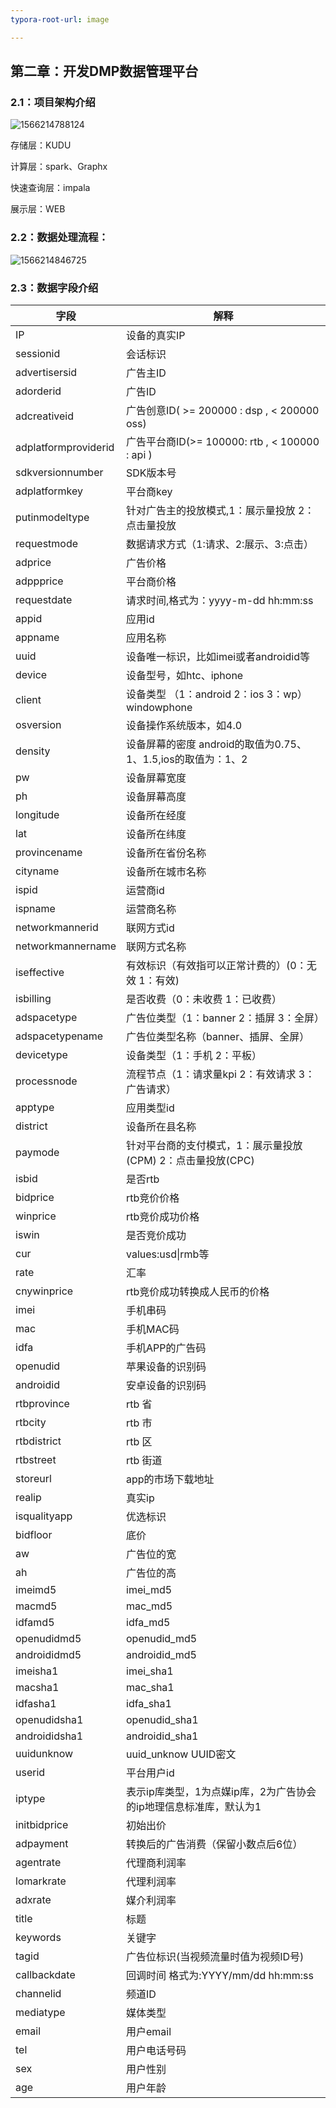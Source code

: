 ```yaml
---
typora-root-url: image

---
```




## 第二章：开发DMP数据管理平台

### 2.1：项目架构介绍

![1566214788124](F:/magic-book/hadoop/DMP-project/DMP/assets/1566214788124.png)



存储层：KUDU

计算层：spark、Graphx

快速查询层：impala

展示层：WEB



### 2.2：数据处理流程：

![1566214846725](F:/magic-book/hadoop/DMP-project/DMP/assets/1566214846725.png)



### 2.3：数据字段介绍

| 字段                 | 解释                                                         |
| -------------------- | ------------------------------------------------------------ |
| IP                   | 设备的真实IP                                                 |
| sessionid            | 会话标识                                                     |
| advertisersid        | 广告主ID                                                     |
| adorderid            | 广告ID                                                       |
| adcreativeid         | 广告创意ID( >= 200000 : dsp ,  < 200000 oss)                 |
| adplatformproviderid | 广告平台商ID(>= 100000: rtb  , < 100000 : api )              |
| sdkversionnumber     | SDK版本号                                                    |
| adplatformkey        | 平台商key                                                    |
| putinmodeltype       | 针对广告主的投放模式,1：展示量投放 2：点击量投放             |
| requestmode          | 数据请求方式（1:请求、2:展示、3:点击）                       |
| adprice              | 广告价格                                                     |
| adppprice            | 平台商价格                                                   |
| requestdate          | 请求时间,格式为：yyyy-m-dd hh:mm:ss                          |
| appid                | 应用id                                                       |
| appname              | 应用名称                                                     |
| uuid                 | 设备唯一标识，比如imei或者androidid等                        |
| device               | 设备型号，如htc、iphone                                      |
| client               | 设备类型 （1：android 2：ios 3：wp）windowphone              |
| osversion            | 设备操作系统版本，如4.0                                      |
| density              | 设备屏幕的密度 android的取值为0.75、1、1.5,ios的取值为：1、2 |
| pw                   | 设备屏幕宽度                                                 |
| ph                   | 设备屏幕高度                                                 |
| longitude            | 设备所在经度                                                 |
| lat                  | 设备所在纬度                                                 |
| provincename         | 设备所在省份名称                                             |
| cityname             | 设备所在城市名称                                             |
| ispid                | 运营商id                                                     |
| ispname              | 运营商名称                                                   |
| networkmannerid      | 联网方式id                                                   |
| networkmannername    | 联网方式名称                                                 |
| iseffective          | 有效标识（有效指可以正常计费的）(0：无效 1：有效)            |
| isbilling            | 是否收费（0：未收费 1：已收费）                              |
| adspacetype          | 广告位类型（1：banner 2：插屏 3：全屏）                      |
| adspacetypename      | 广告位类型名称（banner、插屏、全屏）                         |
| devicetype           | 设备类型（1：手机 2：平板）                                  |
| processnode          | 流程节点（1：请求量kpi 2：有效请求 3：广告请求）             |
| apptype              | 应用类型id                                                   |
| district             | 设备所在县名称                                               |
| paymode              | 针对平台商的支付模式，1：展示量投放(CPM) 2：点击量投放(CPC)  |
| isbid                | 是否rtb                                                      |
| bidprice             | rtb竞价价格                                                  |
| winprice             | rtb竞价成功价格                                              |
| iswin                | 是否竞价成功                                                 |
| cur                  | values:usd\|rmb等                                            |
| rate                 | 汇率                                                         |
| cnywinprice          | rtb竞价成功转换成人民币的价格                                |
| imei                 | 手机串码                                                     |
| mac                  | 手机MAC码                                                    |
| idfa                 | 手机APP的广告码                                              |
| openudid             | 苹果设备的识别码                                             |
| androidid            | 安卓设备的识别码                                             |
| rtbprovince          | rtb 省                                                       |
| rtbcity              | rtb 市                                                       |
| rtbdistrict          | rtb 区                                                       |
| rtbstreet            | rtb 街道                                                     |
| storeurl             | app的市场下载地址                                            |
| realip               | 真实ip                                                       |
| isqualityapp         | 优选标识                                                     |
| bidfloor             | 底价                                                         |
| aw                   | 广告位的宽                                                   |
| ah                   | 广告位的高                                                   |
| imeimd5              | imei_md5                                                     |
| macmd5               | mac_md5                                                      |
| idfamd5              | idfa_md5                                                     |
| openudidmd5          | openudid_md5                                                 |
| androididmd5         | androidid_md5                                                |
| imeisha1             | imei_sha1                                                    |
| macsha1              | mac_sha1                                                     |
| idfasha1             | idfa_sha1                                                    |
| openudidsha1         | openudid_sha1                                                |
| androididsha1        | androidid_sha1                                               |
| uuidunknow           | uuid_unknow  UUID密文                                        |
| userid               | 平台用户id                                                   |
| iptype               | 表示ip库类型，1为点媒ip库，2为广告协会的ip地理信息标准库，默认为1 |
| initbidprice         | 初始出价                                                     |
| adpayment            | 转换后的广告消费（保留小数点后6位）                          |
| agentrate            | 代理商利润率                                                 |
| lomarkrate           | 代理利润率                                                   |
| adxrate              | 媒介利润率                                                   |
| title                | 标题                                                         |
| keywords             | 关键字                                                       |
| tagid                | 广告位标识(当视频流量时值为视频ID号)                         |
| callbackdate         | 回调时间 格式为:YYYY/mm/dd hh:mm:ss                          |
| channelid            | 频道ID                                                       |
| mediatype            | 媒体类型                                                     |
| email                | 用户email                                                    |
| tel                  | 用户电话号码                                                 |
| sex                  | 用户性别                                                     |
| age                  | 用户年龄                                                     |

